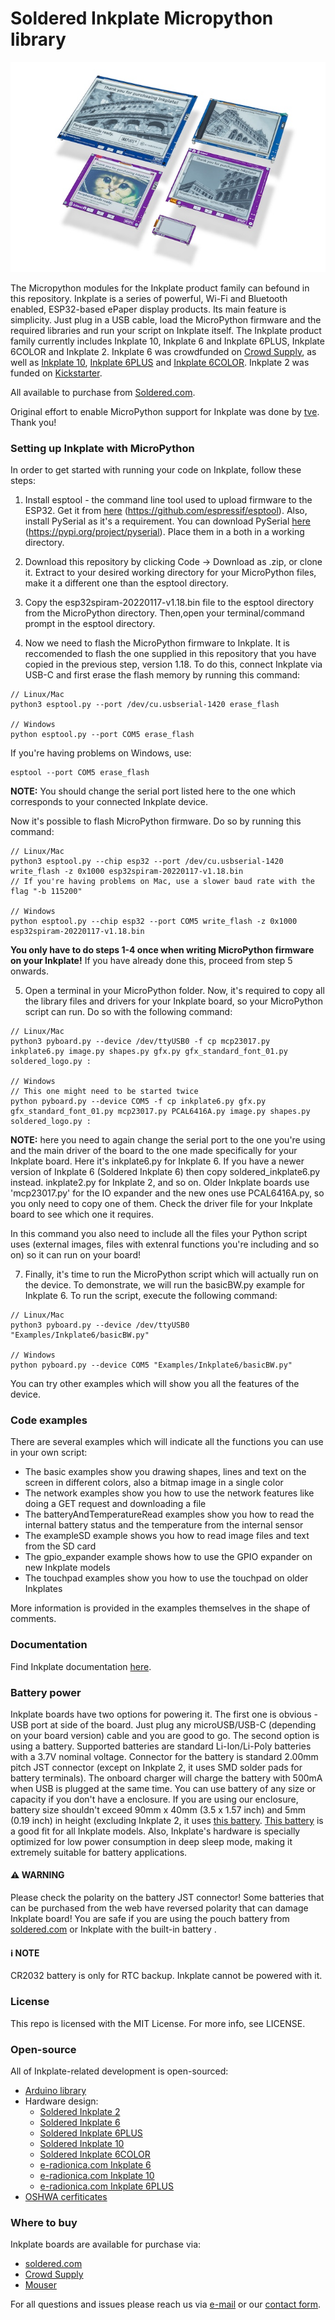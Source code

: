 # Soldered Inkplate Micropython library

![](https://raw.githubusercontent.com/SolderedElectronics/Inkplate-Arduino-library/master/extras/InkplateImage.jpg)

The Micropython modules for the Inkplate product family can befound in this repository. Inkplate is a series of powerful, Wi-Fi and Bluetooth enabled, ESP32-based ePaper display products. Its main feature is simplicity. Just plug in a USB cable, load the MicroPython firmware and the required libraries and run your script on Inkplate itself. The Inkplate product family currently includes Inkplate 10, Inkplate 6 and Inkplate 6PLUS, Inkplate 6COLOR and Inkplate 2. 
Inkplate 6 was crowdfunded on [Crowd Supply](https://www.crowdsupply.com/e-radionica/inkplate-6), as well as [Inkplate 10](https://www.crowdsupply.com/e-radionica/inkplate-10), [Inkplate 6PLUS](https://www.crowdsupply.com/e-radionica/inkplate-6plus) and [Inkplate 6COLOR](https://www.crowdsupply.com/soldered/inkplate-6color). Inkplate 2 was funded on [Kickstarter](https://www.kickstarter.com/projects/solderedelectronics/inkplate-2-a-easy-to-use-arduino-compatible-e-paper).

All available to purchase from [Soldered.com](https://soldered.com/categories/inkplate/).

Original effort to enable MicroPython support for Inkplate was done by [tve](https://github.com/tve/micropython-inkplate6). Thank you!

### Setting up Inkplate with MicroPython

In order to get started with running your code on Inkplate, follow these steps:
1. Install esptool - the command line tool used to upload firmware to the ESP32. Get it from [here](https://github.com/espressif/esptool) (https://github.com/espressif/esptool). Also, install PySerial as it's a requirement. You can download PySerial [here](https://pypi.org/project/pyserial/) (https://pypi.org/project/pyserial). Place them in a both in a working directory.

2. Download this repository by clicking Code -> Download as .zip, or clone it. Extract to your desired working directory for your MicroPython files, make it a different one than the esptool directory.

3. Copy the esp32spiram-20220117-v1.18.bin file to the esptool directory from the MicroPython directory. Then,open your terminal/command prompt in the esptool directory.

4. Now we need to flash the MicroPython firmware to Inkplate. It is reccomended to flash the one supplied in this repository that you have copied in the previous step, version 1.18. To do this, connect Inkplate via USB-C and first erase the flash memory by running this command:
```
// Linux/Mac
python3 esptool.py --port /dev/cu.usbserial-1420 erase_flash

// Windows
python esptool.py --port COM5 erase_flash 
```

If you're having problems on Windows, use:
```
esptool --port COM5 erase_flash 
```

**NOTE:** You should change the serial port listed here to the one which corresponds to your connected Inkplate device.

Now it's possible to flash MicroPython firmware. Do so by running this command:
```
// Linux/Mac
python3 esptool.py --chip esp32 --port /dev/cu.usbserial-1420 write_flash -z 0x1000 esp32spiram-20220117-v1.18.bin
// If you're having problems on Mac, use a slower baud rate with the flag "-b 115200"

// Windows
python esptool.py --chip esp32 --port COM5 write_flash -z 0x1000 esp32spiram-20220117-v1.18.bin
```

**You only have to do steps 1-4 once when writing MicroPython firmware on your Inkplate!** If you have already done this, proceed from step 5 onwards.

5. Open a terminal in your MicroPython folder. Now, it's required to copy all the library files and drivers for your Inkplate board, so your MicroPython script can run. Do so with the following command:

```
// Linux/Mac
python3 pyboard.py --device /dev/ttyUSB0 -f cp mcp23017.py inkplate6.py image.py shapes.py gfx.py gfx_standard_font_01.py soldered_logo.py :

// Windows
// This one might need to be started twice
python pyboard.py --device COM5 -f cp inkplate6.py gfx.py gfx_standard_font_01.py mcp23017.py PCAL6416A.py image.py shapes.py soldered_logo.py :
```

**NOTE:** here you need to again change the serial port to the one you're using and the main driver of the board to the one made specifically for your Inkplate board. Here it's inkplate6.py for Inkplate 6. If you have a newer version of Inkplate 6 (Soldered Inkplate 6) then copy soldered_inkplate6.py instead. inkplate2.py for Inkplate 2, and so on. Older Inkplate boards use 'mcp23017.py' for the IO expander and the new ones use PCAL6416A.py, so you only need to copy one of them. Check the driver file for your Inkplate board to see which one it requires.

In this command you also need to include all the files your Python script uses (external images, files with extenral functions you're including and so on) so it can run on your board! 

7. Finally, it's time to run the MicroPython script which will actually run on the device. To demonstrate, we will run the basicBW.py example for Inkplate 6. To run the script, execute the following command:

```
// Linux/Mac
python3 pyboard.py --device /dev/ttyUSB0 "Examples/Inkplate6/basicBW.py"

// Windows
python pyboard.py --device COM5 "Examples/Inkplate6/basicBW.py"
```

You can try other examples which will show you all the features of the device.


### Code examples

There are several examples which will indicate all the functions you can use in your own script:
* The basic examples show you drawing shapes, lines and text on the screen in different colors, also a bitmap image in a single color
* The network examples show you how to use the network features like doing a GET request and downloading a file
* The batteryAndTemperatureRead examples show you how to read the internal battery status and the temperature from the internal sensor
* The exampleSD example shows you how to read image files and text from the SD card
* The gpio_expander example shows how to use the GPIO expander on new Inkplate models
* The touchpad examples show you how to use the touchpad on older Inkplates

More information is provided in the examples themselves in the shape of comments.

### Documentation

Find Inkplate documentation [here](https://inkplate.readthedocs.io/). 

### Battery power

Inkplate boards have two options for powering it. The first one is obvious - USB port at side of the board. Just plug any microUSB/USB-C (depending on your board version) cable and you are good to go. The second option is using a battery. Supported batteries are standard Li-Ion/Li-Poly batteries with a 3.7V nominal voltage. Connector for the battery is standard 2.00mm pitch JST connector (except on Inkplate 2, it uses SMD solder pads for battery terminals). The onboard charger will charge the battery with 500mA when USB is plugged at the same time. You can use battery of any size or capacity if you don't have a enclosure. If you are using our enclosure, battery size shouldn't exceed 90mm x 40mm (3.5 x 1.57 inch) and 5mm (0.19 inch) in height (excluding Inkplate 2, it uses [this battery](https://soldered.com/product/li-ion-baterija-600mah-3-7v/). [This battery](https://soldered.com/product/li-ion-battery-1200mah-3-7v/) is a good fit for all Inkplate models. Also, Inkplate's hardware is specially optimized for low power consumption in deep sleep mode, making it extremely suitable for battery applications.

#### ⚠️ WARNING
Please check the polarity on the battery JST connector! Some batteries that can be purchased from the web have reversed polarity that can damage Inkplate board! You are safe if you are using the pouch battery from [soldered.com](https://soldered.com/categories/power-sources-batteries/batteries/lithium-batteries/) or Inkplate with the built-in battery . 

#### ℹ NOTE
CR2032 battery is only for RTC backup. Inkplate cannot be powered with it.

### License

This repo is licensed with the MIT License. For more info, see LICENSE.

### Open-source

All of Inkplate-related development is open-sourced:

- [Arduino library](https://github.com/SolderedElectronics/Inkplate-Arduino-library)
- Hardware design:
  - [Soldered Inkplate 2](https://github.com/SolderedElectronics/Soldered-Inkplate-2-hardware-design)
  - [Soldered Inkplate 6](https://github.com/SolderedElectronics/Soldered-Inkplate-6-hardware-design)
  - [Soldered Inkplate 6PLUS](https://github.com/SolderedElectronics/Soldered-Inkplate-6PLUS-hardware-design)
  - [Soldered Inkplate 10](https://github.com/SolderedElectronics/Soldered-Inkplate-10-hardware-design)
  - [Soldered Inkplate 6COLOR](https://github.com/SolderedElectronics/Soldered-Inkplate-6COLOR-hardware-design)
  - [e-radionica.com Inkplate 6](https://github.com/SolderedElectronics/Inkplate-6-hardware)
  - [e-radionica.com Inkplate 10](https://github.com/SolderedElectronics/Inkplate-10-hardware)
  - [e-radionica.com Inkplate 6PLUS](https://github.com/SolderedElectronics/Inkplate-6PLUS-Hardware)
- [OSHWA cerfiticates](https://certification.oshwa.org/list.html?q=inkplate)

### Where to buy

Inkplate boards are available for purchase via:

- [soldered.com](https://soldered.com/categories/inkplate/)
- [Crowd Supply](https://www.crowdsupply.com/soldered)
- [Mouser](https://hr.mouser.com/Search/Refine?Keyword=inkplate)

For all questions and issues please reach us via [e-mail](mailto:hello@soldered.com) or our [contact form](https://soldered.com/contact/).
